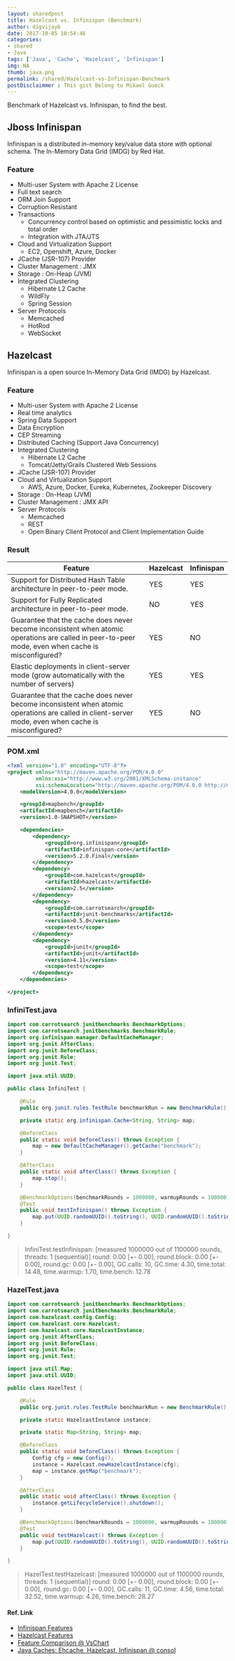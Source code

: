 ```yaml
---
layout: sharedpost
title: Hazelcast vs. Infinispan (Benchmark)
author: digvijayb
date: 2017-10-05 10:54:46
categories:
- shared
- Java
tags: ['Java', 'Cache', 'Hazelcast', 'Infinispan']
img: NA
thumb: java.png
permalink: /shared/Hazelcast-vs-Infinispan-Benchmark
postDisclaimmer : This gist Belong to Mikael Gueck
---
```

Benchmark of Hazelcast vs. Infinispan, to find the best.

## Jboss Infinispan

Infinispan is a distributed in-memory key/value data store with optional schema. The In-Memory Data Grid (IMDG) by Red Hat.

### Feature

- Multi-user System with Apache 2 License
- Full text search 
- ORM Join Support
- Corruption Resistant
- Transactions
  - Concurrency control based on optimistic and pessimistic locks and total order
  - Integration with JTA/JTS
- Cloud and Virtualization Support
  - EC2, Openshift, Azure, Docker
- JCache (JSR-107) Provider
- Cluster Management : JMX
- Storage : On-Heap (JVM)
- Integrated Clustering 
  - Hibernate L2 Cache
  - WildFly
  - Spring Session
- Server Protocols
  - Memcached
  - HotRod
  - WebSocket

## Hazelcast

Infinispan is a open source In-Memory Data Grid (IMDG) by Hazelcast.

### Feature

- Multi-user System with Apache 2 License
- Real time analytics 
- Spring Data Support
- Data Encryption
- CEP Streaming
- Distributed Caching (Support Java Concurrency)
- Integrated Clustering 
  - Hibernate L2 Cache
  - Tomcat/Jetty/Grails Clustered Web Sessions
- JCache (JSR-107) Provider
- Cloud and Virtualization Support
  - AWS, Azure, Docker, Eureka, Kubernetes, Zookeeper Discovery
- Storage : On-Heap (JVM)
- Cluster Management : JMX API
- Server Protocols
  - Memcached
  - REST
  - Open Binary Client Protocol and Client Implementation Guide



### Result

| Feature                                  | Hazelcast | Infinispan |
| ---------------------------------------- | --------- | ---------- |
| Support for Distributed Hash Table architecture in peer-to-peer mode. | YES       | YES        |
| Support for Fully Replicated architecture in peer-to-peer mode. | NO        | YES        |
| Guarantee that the cache does never become inconsistent when atomic operations are called in peer-to-peer mode, even when cache is misconfigured? | YES       | NO         |
| Elastic deployments in client-server mode (grow automatically with the number of servers) | YES       | YES        |
| Guarantee that the cache does never become inconsistent when atomic operations are called in client-server mode, even when cache is misconfigured? | YES       | NO         |



### POM.xml
```xml
<?xml version="1.0" encoding="UTF-8"?>
<project xmlns="http://maven.apache.org/POM/4.0.0"
         xmlns:xsi="http://www.w3.org/2001/XMLSchema-instance"
         xsi:schemaLocation="http://maven.apache.org/POM/4.0.0 http://maven.apache.org/xsd/maven-4.0.0.xsd">
    <modelVersion>4.0.0</modelVersion>

    <groupId>mapbench</groupId>
    <artifactId>mapbench</artifactId>
    <version>1.0-SNAPSHOT</version>

    <dependencies>
        <dependency>
            <groupId>org.infinispan</groupId>
            <artifactId>infinispan-core</artifactId>
            <version>5.2.0.Final</version>
        </dependency>
        <dependency>
            <groupId>com.hazelcast</groupId>
            <artifactId>hazelcast</artifactId>
            <version>2.5</version>
        </dependency>
        <dependency>
            <groupId>com.carrotsearch</groupId>
            <artifactId>junit-benchmarks</artifactId>
            <version>0.5.0</version>
            <scope>test</scope>
        </dependency>
        <dependency>
            <groupId>junit</groupId>
            <artifactId>junit</artifactId>
            <version>4.11</version>
            <scope>test</scope>
        </dependency>
    </dependencies>

</project>
```
### InfiniTest.java

```java
import com.carrotsearch.junitbenchmarks.BenchmarkOptions;
import com.carrotsearch.junitbenchmarks.BenchmarkRule;
import org.infinispan.manager.DefaultCacheManager;
import org.junit.AfterClass;
import org.junit.BeforeClass;
import org.junit.Rule;
import org.junit.Test;

import java.util.UUID;

public class InfiniTest {

    @Rule
    public org.junit.rules.TestRule benchmarkRun = new BenchmarkRule();

    private static org.infinispan.Cache<String, String> map;

    @BeforeClass
    public static void beforeClass() throws Exception {
        map = new DefaultCacheManager().getCache("benchmark");
    }

    @AfterClass
    public static void afterClass() throws Exception {
        map.stop();
    }

    @BenchmarkOptions(benchmarkRounds = 1000000, warmupRounds = 100000)
    @Test
    public void testInfinispan() throws Exception {
        map.put(UUID.randomUUID().toString(), UUID.randomUUID().toString());
    }

}
```
> InfiniTest.testInfinispan: [measured 1000000 out of 1100000 rounds, threads: 1 (sequential)]
>  round: 0.00 [+- 0.00], round.block: 0.00 [+- 0.00], round.gc: 0.00 [+- 0.00], GC.calls: 10, GC.time: 4.30, time.total: 14.48, time.warmup: 1.70, time.bench: 12.78


### HazelTest.java

```java
import com.carrotsearch.junitbenchmarks.BenchmarkOptions;
import com.carrotsearch.junitbenchmarks.BenchmarkRule;
import com.hazelcast.config.Config;
import com.hazelcast.core.Hazelcast;
import com.hazelcast.core.HazelcastInstance;
import org.junit.AfterClass;
import org.junit.BeforeClass;
import org.junit.Rule;
import org.junit.Test;

import java.util.Map;
import java.util.UUID;

public class HazelTest {

    @Rule
    public org.junit.rules.TestRule benchmarkRun = new BenchmarkRule();

    private static HazelcastInstance instance;

    private static Map<String, String> map;

    @BeforeClass
    public static void beforeClass() throws Exception {
        Config cfg = new Config();
        instance = Hazelcast.newHazelcastInstance(cfg);
        map = instance.getMap("benchmark");
    }

    @AfterClass
    public static void afterClass() throws Exception {
        instance.getLifecycleService().shutdown();
    }

    @BenchmarkOptions(benchmarkRounds = 1000000, warmupRounds = 100000)
    @Test
    public void testHazelcast() throws Exception {
        map.put(UUID.randomUUID().toString(), UUID.randomUUID().toString());
    }

}
```

> HazelTest.testHazelcast: [measured 1000000 out of 1100000 rounds, threads: 1 (sequential)]
>  round: 0.00 [+- 0.00], round.block: 0.00 [+- 0.00], round.gc: 0.00 [+- 0.00], GC.calls: 11, GC.time: 4.56, time.total: 32.52, time.warmup: 4.26, time.bench: 28.27



#### Ref. Link


- <a href="http://infinispan.org/features/" target="_blank">Infinispan Features</a>
- <a href="https://hazelcast.org/features" target="_blank">Hazelcast Features</a>
- <a href="http://vschart.com/compare/jboss-infinispan/vs/hazelcast" target="_blank">Feature Comparison @ VsChart</a>
- <a href="https://labs.consol.de/java-caches/index.html" target="_blank">Java Caches: Ehcache, Hazelcast, Infinispan @ consol</a>
